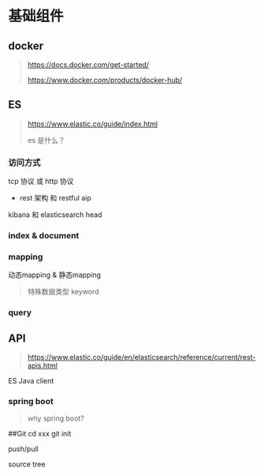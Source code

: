 # 基础组件
## docker
> https://docs.docker.com/get-started/
> 
> https://www.docker.com/products/docker-hub/

## ES
> https://www.elastic.co/guide/index.html
> 
> es 是什么？

### 访问方式
tcp 协议 或 http 协议

* rest 架构 和 restful aip

kibana 和 elasticsearch head

### index & document

### mapping
动态mapping & 静态mapping

> 特殊数据类型 keyword
### query

## API
> https://www.elastic.co/guide/en/elasticsearch/reference/current/rest-apis.html


ES Java client
### spring boot
> why spring boot?
> 

##Git
cd xxx
git init

push/pull


source tree